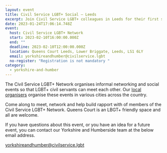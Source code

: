 ```yaml
---
layout: event
title: Civil Service LGBT+ Social – Leeds
excerpt: Join Civil Service LGBT+ colleagues in Leeds for their first social of 2023
date: 2023-01-24T17:06:14.748Z
event:
  host: Civil Service LGBT+ Network
  start: 2023-02-10T16:00:00.000Z
  end: ""
  deadline: 2023-02-10T12:00:00.000Z
  location: Queens Court Leeds, Lower Briggate, Leeds, LS1 6LY
  email: yorkshireandhumber@civilservice.lgbt
  no-register: "Registration is not mandatory "
category:
  - yorkshire-and-humber
---
```

The Civil Service LGBT+ Network organises informal networking and social events so that LGBT+ civil servants can meet each other. Our [local organisers](/team) organise these events in various cities across the country.

Come along to meet, network and help build rapport with of members of the Civil Service LGBT+ Network. Queens Court is an LBGT+ friendly space and all are welcome.

If you have questions about this event, or you have an idea for a future event, you can contact our Yorkshire and Humberside team at the below email address. 

[yorkshireandhumber@civilservice.lgbt](yorkshireandhumber@civilservice.lgbt)[](mailto:northwest@civilservice.lgbt)
